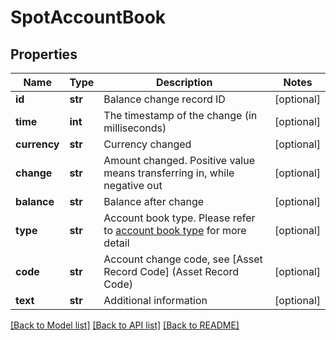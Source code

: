 # SpotAccountBook

## Properties
Name | Type | Description | Notes
------------ | ------------- | ------------- | -------------
**id** | **str** | Balance change record ID | [optional] 
**time** | **int** | The timestamp of the change (in milliseconds) | [optional] 
**currency** | **str** | Currency changed | [optional] 
**change** | **str** | Amount changed. Positive value means transferring in, while negative out | [optional] 
**balance** | **str** | Balance after change | [optional] 
**type** | **str** | Account book type.  Please refer to [account book type](#accountbook-type) for more detail | [optional] 
**code** | **str** | Account change code, see [Asset Record Code] (Asset Record Code) | [optional] 
**text** | **str** | Additional information | [optional] 

[[Back to Model list]](../README.md#documentation-for-models) [[Back to API list]](../README.md#documentation-for-api-endpoints) [[Back to README]](../README.md)


